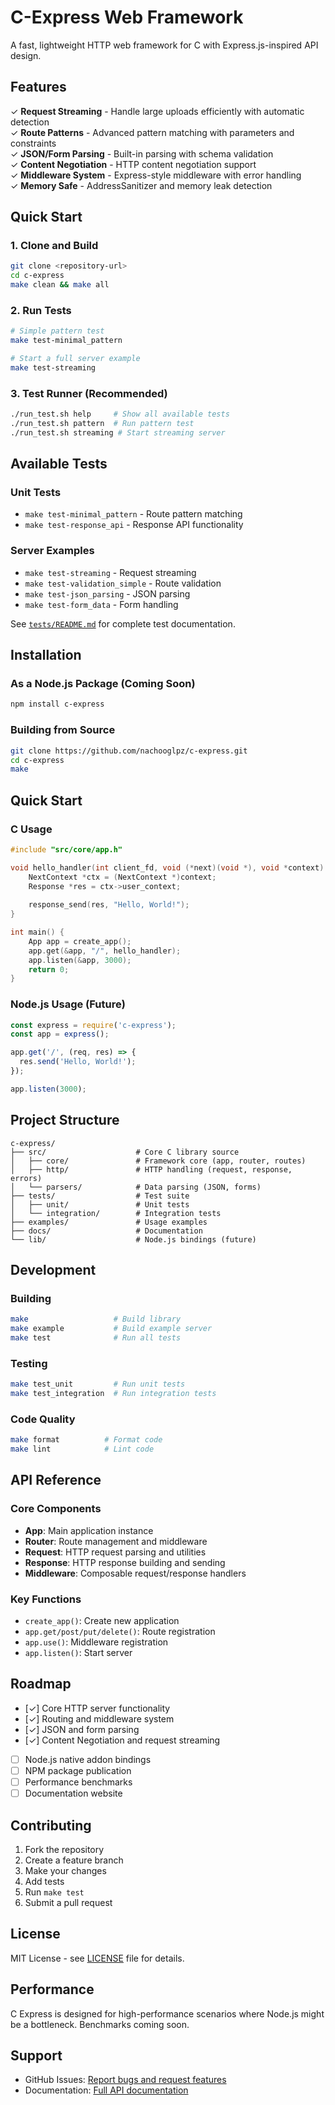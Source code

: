 # C-Express Web Framework

A fast, lightweight HTTP web framework for C with Express.js-inspired API design.

## Features

✓ **Request Streaming** - Handle large uploads efficiently with automatic detection  
✓ **Route Patterns** - Advanced pattern matching with parameters and constraints  
✓ **JSON/Form Parsing** - Built-in parsing with schema validation  
✓ **Content Negotiation** - HTTP content negotiation support  
✓ **Middleware System** - Express-style middleware with error handling  
✓ **Memory Safe** - AddressSanitizer and memory leak detection

## Quick Start

### 1. Clone and Build

```bash
git clone <repository-url>
cd c-express
make clean && make all
```

### 2. Run Tests

```bash
# Simple pattern test
make test-minimal_pattern

# Start a full server example
make test-streaming 
```

### 3. Test Runner (Recommended)

```bash
./run_test.sh help     # Show all available tests
./run_test.sh pattern  # Run pattern test
./run_test.sh streaming # Start streaming server
```

## Available Tests

### Unit Tests
- `make test-minimal_pattern` - Route pattern matching
- `make test-response_api` - Response API functionality

### Server Examples  
- `make test-streaming` - Request streaming
- `make test-validation_simple` - Route validation
- `make test-json_parsing` - JSON parsing
- `make test-form_data` - Form handling

See [`tests/README.md`](tests/README.md) for complete test documentation.

## Installation

### As a Node.js Package (Coming Soon)

```bash
npm install c-express
```

### Building from Source

```bash
git clone https://github.com/nachooglpz/c-express.git
cd c-express
make
```

## Quick Start

### C Usage

```c
#include "src/core/app.h"

void hello_handler(int client_fd, void (*next)(void *), void *context) {
    NextContext *ctx = (NextContext *)context;
    Response *res = ctx->user_context;
    
    response_send(res, "Hello, World!");
}

int main() {
    App app = create_app();
    app.get(&app, "/", hello_handler);
    app.listen(&app, 3000);
    return 0;
}
```

### Node.js Usage (Future)

```javascript
const express = require('c-express');
const app = express();

app.get('/', (req, res) => {
  res.send('Hello, World!');
});

app.listen(3000);
```

## Project Structure

```
c-express/
├── src/                    # Core C library source
│   ├── core/               # Framework core (app, router, routes)
│   ├── http/               # HTTP handling (request, response, errors)
│   └── parsers/            # Data parsing (JSON, forms)
├── tests/                  # Test suite
│   ├── unit/               # Unit tests
│   └── integration/        # Integration tests
├── examples/               # Usage examples
├── docs/                   # Documentation
└── lib/                    # Node.js bindings (future)
```

## Development

### Building

```bash
make                   # Build library
make example           # Build example server
make test              # Run all tests
```

### Testing

```bash
make test_unit         # Run unit tests
make test_integration  # Run integration tests
```

### Code Quality

```bash
make format          # Format code
make lint            # Lint code
```

## API Reference

### Core Components

- **App**: Main application instance
- **Router**: Route management and middleware
- **Request**: HTTP request parsing and utilities
- **Response**: HTTP response building and sending
- **Middleware**: Composable request/response handlers

### Key Functions

- `create_app()`: Create new application
- `app.get/post/put/delete()`: Route registration
- `app.use()`: Middleware registration
- `app.listen()`: Start server

## Roadmap

- [✓] Core HTTP server functionality
- [✓] Routing and middleware system
- [✓] JSON and form parsing
- [✓] Content Negotiation and request streaming
- [ ] Node.js native addon bindings
- [ ] NPM package publication
- [ ] Performance benchmarks
- [ ] Documentation website

## Contributing

1. Fork the repository
2. Create a feature branch
3. Make your changes
4. Add tests
5. Run `make test`
6. Submit a pull request

## License

MIT License - see [LICENSE](LICENSE) file for details.

## Performance

C Express is designed for high-performance scenarios where Node.js might be a bottleneck. Benchmarks coming soon.

## Support

- GitHub Issues: [Report bugs and request features](https://github.com/nachooglpz/c-express/issues)
- Documentation: [Full API documentation](docs/API.md)